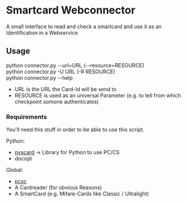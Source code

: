 # Smartcard Webconnector

A small interface to read and check a smartcard and use it as an Identification 
in a Webservice

## Usage
python connector.py --url=URL (--resource=RESOURCE)  
python connector.py -U URL (-R RESOURCE)  
python connector.py --help  

* URL is the URL the Card-Id will be send to 
* RESOURCE is used as an universal Parameter (e.g. to tell from which checkpoint
somone authenticates)

### Requirements
You'll need this stuff in order to be able to use this script.

Python:  
* [pyscard](http://pyscard.sourceforge.net/) -> Library for Python to use PC/CS
* docopt

Global:  
* [pcsc](http://en.wikipedia.org/wiki/PC/SC)
* A Cardreader (for obvious Reasons)
* A SmartCard (e.g. Mifare-Cards like Classic / Ultralight)
